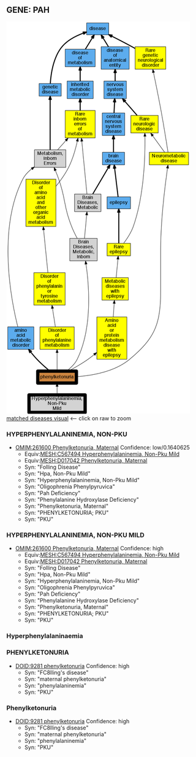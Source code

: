 
## GENE: PAH

![image](PAH.png)
[matched diseases visual](PAH.png)  <-- click on raw to zoom


### HYPERPHENYLALANINEMIA, NON-PKU
 * [OMIM:261600 Phenylketonuria, Maternal](http://beta.monarchinitiative.org/disease/OMIM:261600) Confidence: low/0.1640625
    * Equiv:[MESH:C567494 Hyperphenylalaninemia, Non-Pku Mild](http://beta.monarchinitiative.org/disease/MESH:C567494)
    * Equiv:[MESH:D017042 Phenylketonuria, Maternal](http://beta.monarchinitiative.org/disease/MESH:D017042)
    * Syn: "Folling Disease"
    * Syn: "Hpa, Non-Pku Mild"
    * Syn: "Hyperphenylalaninemia, Non-Pku Mild"
    * Syn: "Oligophrenia Phenylpyruvica"
    * Syn: "Pah Deficiency"
    * Syn: "Phenylalanine Hydroxylase Deficiency"
    * Syn: "Phenylketonuria, Maternal"
    * Syn: "PHENYLKETONURIA; PKU"
    * Syn: "PKU"

### HYPERPHENYLALANINEMIA, NON-PKU MILD
 * [OMIM:261600 Phenylketonuria, Maternal](http://beta.monarchinitiative.org/disease/OMIM:261600) Confidence: high
    * Equiv:[MESH:C567494 Hyperphenylalaninemia, Non-Pku Mild](http://beta.monarchinitiative.org/disease/MESH:C567494)
    * Equiv:[MESH:D017042 Phenylketonuria, Maternal](http://beta.monarchinitiative.org/disease/MESH:D017042)
    * Syn: "Folling Disease"
    * Syn: "Hpa, Non-Pku Mild"
    * Syn: "Hyperphenylalaninemia, Non-Pku Mild"
    * Syn: "Oligophrenia Phenylpyruvica"
    * Syn: "Pah Deficiency"
    * Syn: "Phenylalanine Hydroxylase Deficiency"
    * Syn: "Phenylketonuria, Maternal"
    * Syn: "PHENYLKETONURIA; PKU"
    * Syn: "PKU"

### Hyperphenylalaninaemia

### PHENYLKETONURIA
 * [DOID:9281 phenylketonuria](http://beta.monarchinitiative.org/disease/DOID:9281) Confidence: high
    * Syn: "FC8lling's disease"
    * Syn: "maternal phenylketonuria"
    * Syn: "phenylalaninemia"
    * Syn: "PKU"

### Phenylketonuria
 * [DOID:9281 phenylketonuria](http://beta.monarchinitiative.org/disease/DOID:9281) Confidence: high
    * Syn: "FC8lling's disease"
    * Syn: "maternal phenylketonuria"
    * Syn: "phenylalaninemia"
    * Syn: "PKU"
